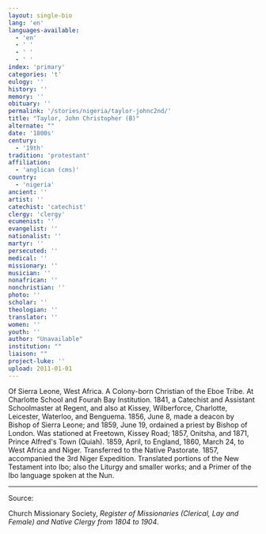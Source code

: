 ```yaml
---
layout: single-bio
lang: 'en'
languages-available:
  - 'en'
  - ' '
  - ' '
  - ' '
index: 'primary'
categories: 't'
eulogy: ''
history: ''
memory: ''
obituary: ''
permalink: '/stories/nigeria/taylor-johnc2nd/'
title: "Taylor, John Christopher (B)"
alternate: ""
date: '1800s'
century:
  - '19th'
tradition: 'protestant'
affiliation:
  - 'anglican (cms)'
country:
  - 'nigeria'
ancient: ''
artist: ''
catechist: 'catechist'
clergy: 'clergy'
ecumenist: ''
evangelist: ''
nationalist: ''
martyr: ''
persecuted: ''
medical: ''
missionary: ''
musician: ''
nonafrican: ''
nonchristian: ''
photo: ''
scholar: ''
theologian: ''
translator: ''
women: ''
youth: ''
author: "Unavailable"
institution: ""
liaison: ""
project-luke: ''
upload: 2011-01-01
---
```




Of Sierra Leone, West Africa.  A Colony-born Christian of the Eboe Tribe.  At Charlotte School and Fourah Bay Institution.  1841, a Catechist and Assistant Schoolmaster at Regent, and also at Kissey, Wilberforce, Charlotte, Leicester, Waterloo, and Benguema.  1856, June 8, made a deacon by Bishop of Sierra Leone; and 1859, June 19, ordained a priest by Bishop of London.  Was stationed at Freetown, Kissey Road; 1857, Onitsha, and 1871, Prince Alfred's Town (Quiah).  1859, April, to England, 1860, March 24, to West Africa and Niger.  Transferred to the Native Pastorate.  1857, accompanied the 3rd Niger Expedition.  Translated portions of the New Testament into Ibo; also the Liturgy and smaller works; and a Primer of the Ibo language spoken at the Nun.



---

Source:

Church Missionary Society, *Register of Missionaries (Clerical, Lay and Female) and Native Clergy from 1804 to 1904*.
